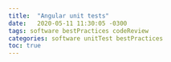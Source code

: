 ```yaml
---
title:  "Angular unit tests"
date:   2020-05-11 11:30:05 -0300
tags: software bestPractices codeReview
categories: software unitTest bestPractices
toc: true
---
```



